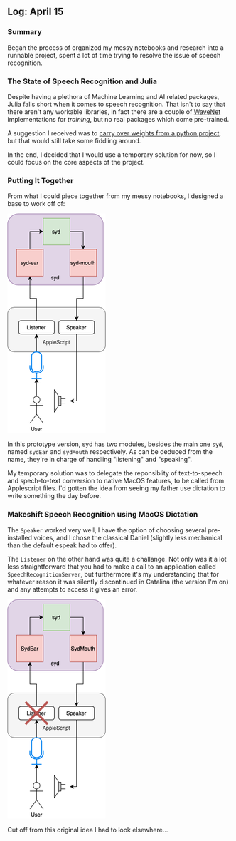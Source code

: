 ## Log: April 15

### Summary

Began the process of organized my messy notebooks and research into a runnable project, spent a lot of time trying to resolve the issue of speech recognition.

### The State of Speech Recognition and Julia

Despite having a plethora of Machine Learning and AI related packages, Julia falls short when it comes to speech recognition. That isn't to say that there aren't any workable libraries, in fact there are a couple of [WaveNet](https://github.com/r3tex/Wave.jl) implementations for _training_, but no real packages which come pre-trained. 

A suggestion I received was to [carry over weights from a python project](https://github.com/buriburisuri/speech-to-text-wavenet), but that would still take some fiddling around. 

In the end, I decided that I would use a temporary solution for now, so I could focus on the core aspects of the project. 

### Putting It Together

From what I could piece together from my messy notebooks, I designed a base to work off of: 

![](images/proto-syd-v1.png)

In this prototype version, syd has two modules, besides the main one `syd`, named `sydEar` and `sydMouth` respectively. As can be deduced from the name, they're in charge of handling "listening" and "speaking".

My temporary solution was to delegate the reponsiblity of text-to-speech and spech-to-text conversion to native MacOS features, to be called from Applescript files. I'd gotten the idea from seeing my father use dictation to write something the day before. 

### Makeshift Speech Recognition using MacOS Dictation

The `Speaker` worked very well, I have the option of choosing several pre-installed voices, and I chose the classical Daniel (slightly less mechanical than the default espeak had to offer).

The `Listener` on the other hand was quite a challange. Not only was it a lot less straightforward that you had to make a call to an application called  `SpeechRecognitionServer`, but furthermore it's my understanding that for whatever reason it was silently discontinued in Catalina (the version I'm on) and any attempts to access it gives an error.

![](images/proto-syd-v1-2.png)

Cut off from this original idea I had to look elsewhere...